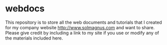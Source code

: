 webdocs
=======

This repository is to store all the web documents and tutorials that I created for my company website <http://www.solmagnus.com> and want to share. Please give credit by including a link to my site if you use or modify any of the materials included here.
